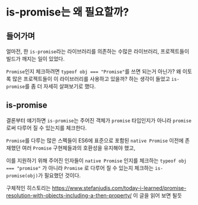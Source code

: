 # is-promise는 왜 필요할까?

## 들어가며
얼마전, 한 `is-promise`라는 라이브러리를 의존하는 수많은 라이브러리, 프로젝트들이 빌드가 깨지는 일이 있었다.

`Promise`인지 체크하려면 `typeof obj === "Promise"`를 쓰면 되는거 아닌가? 왜 이토록 많은 프로젝트들이 이 라이브러리를 사용하고 있을까? 하는 생각이 들었고 `is-promise`를 좀 더 자세히 살펴보기로 했다.

## is-promise
결론부터 얘기하면 `is-promise`는 주어진 객체가 `promise` 타입인지가 아니라 `promise`로써 다루어 질 수 있는지를 체크한다.

`Promise`를 다루는 많은 스펙들이 ES6에 표준으로 포함된 `native Promise` 이전에 존재했던 여러 `Promise` 구현체들과의 호환성을 유지해야 했고,

이를 지원하기 위해 주어진 인자들이 `native Promise` 인지를 체크하는 `typeof obj === "promise"` 가 아니라 `Promise` 로 다루어 질 수 있는지 체크하는 `is-promise(obj)`가 필요했던 것이다.

구체적인 히스토리는 https://www.stefanjudis.com/today-i-learned/promise-resolution-with-objects-including-a-then-property/ 이 글을 읽어 보면 될듯
